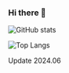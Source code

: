 
### Hi there 👋

![GitHub stats](https://github-readme-stats-zeta-ten-90.vercel.app/api?username=ogelacinyc&show_icons=true&count_private=true&show=reviews,discussions_started,discussions_answered,prs_merged,prs_merged_percentage&bg_color=00000000&include_all_commits=true)

![Top Langs](https://github-readme-stats-zeta-ten-90.vercel.app/api/top-langs/?username=ogelacinyc&layout=compact&langs_count=10)

Update 2024.06

